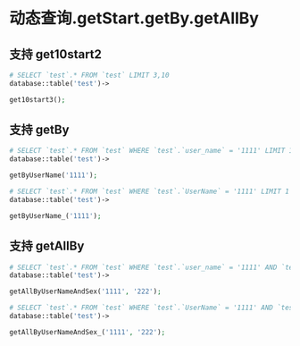 # 动态查询.getStart.getBy.getAllBy

## 支持 get10start2

``` php
# SELECT `test`.* FROM `test` LIMIT 3,10 
database::table('test')->

get10start3();
```

## 支持 getBy

``` php
# SELECT `test`.* FROM `test` WHERE `test`.`user_name` = '1111' LIMIT 1
database::table('test')->

getByUserName('1111');

# SELECT `test`.* FROM `test` WHERE `test`.`UserName` = '1111' LIMIT 1
database::table('test')->

getByUserName_('1111');
```

## 支持 getAllBy

``` php
# SELECT `test`.* FROM `test` WHERE `test`.`user_name` = '1111' AND `test`.`sex` = '222'
database::table('test')->

getAllByUserNameAndSex('1111', '222');

# SELECT `test`.* FROM `test` WHERE `test`.`UserName` = '1111' AND `test`.`Sex` = '222'
database::table('test')->

getAllByUserNameAndSex_('1111', '222');
```
